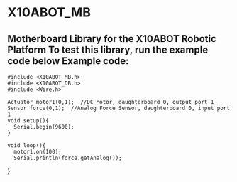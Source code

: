X10ABOT_MB
==========

Motherboard Library for the X10ABOT Robotic Platform
To test this library, run the example code below
Example code:
-------------
    #include <X10ABOT_MB.h>
    #include <X10ABOT_DB.h>
    #include <Wire.h>

    Actuator motor1(0,1);  //DC Motor, daughterboard 0, output port 1
    Sensor force(0,1);  //Analog Force Sensor, daughterboard 0, input port 1
    void setup(){
      Serial.begin(9600);
    }

    void loop(){
      motor1.on(100);
      Serial.println(force.getAnalog());
  }
